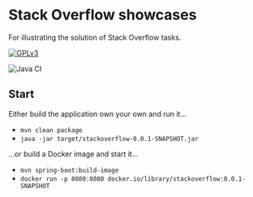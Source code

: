 # Stack Overflow showcases
For illustrating the solution of Stack Overflow tasks.

[![GPLv3](https://img.shields.io/badge/licence-GPLv3-brightgreen.svg)](http://www.gnu.org/licenses/gpl-3.0.html)

![Java CI](https://github.com/mle-enso/stackoverflow/workflows/Java%20CI/badge.svg?branch=master)

## Start

Either build the application own your own and run it…

* `mvn clean package`
* `java -jar target/stackoverflow-0.0.1-SNAPSHOT.jar`

…or build a Docker image and start it…

* `mvn spring-boot:build-image`
* `docker run -p 8080:8080 docker.io/library/stackoverflow:0.0.1-SNAPSHOT`

